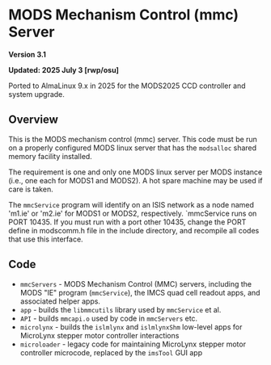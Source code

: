 # MODS Mechanism Control (mmc) Server
 
**Version 3.1**

**Updated: 2025 July 3 [rwp/osu]**

Ported to AlmaLinux 9.x in 2025 for the MODS2025 CCD controller and system upgrade.

## Overview

This is the MODS mechanism control (mmc) server.  This code must be run
on a properly configured MODS linux server that has the `modsalloc`
shared memory facility installed.

The requirement is one and only one MODS linux server per MODS
instance (i.e., one each for MODS1 and MODS2). A hot spare
machine may be used if care is taken.

The `mmcService` program will identify on an ISIS network as
a node named 'm1.ie' or 'm2.ie' for MODS1 or MODS2, respectively.
`mmcService runs on PORT 10435. If you must run with a port other 10435, 
change the PORT define in modscomm.h file in the include directory, and
recompile all codes that use this interface.

## Code

 * `mmcServers` - MODS Mechanism Control (MMC) servers, including the MODS "IE" program (`mmcService`), the IMCS quad cell readout apps, and associated helper apps.
 * `app` - builds the `libmmcutils` library used by `mmcService` et al.
 * `API` - builds `mmcapi.o` used by code in `mmcServers` etc.
 * `microlynx` - builds the `islmlynx` and `islmlynxShm` low-level apps for MicroLynx stepper motor controller interactions
 * `microloader` - legacy code for maintaining MicroLynx stepper motor controller microcode, replaced by the `imsTool` GUI app

